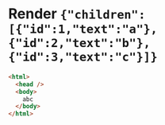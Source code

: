 # Render `{"children":[{"id":1,"text":"a"},{"id":2,"text":"b"},{"id":3,"text":"c"}]}`

```html
<html>
  <head />
  <body>
    abc
  </body>
</html>
```
